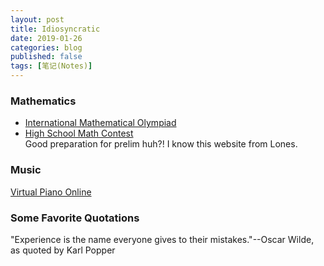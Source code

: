 ```yaml
---
layout: post
title: Idiosyncratic
date: 2019-01-26
categories: blog
published: false
tags: [笔记(Notes)]
---
```


### Mathematics
- [International Mathematical Olympiad](https://www.imo-official.org/problems.aspx)
- [High School Math Contest](https://artofproblemsolving.com/community/c13_contests)  
Good preparation for prelim huh?! I know this website from Lones.

### Music
[Virtual Piano Online](https://www.apronus.com/music/flashpiano.htm)

### Some Favorite Quotations
"Experience is the name everyone gives to their mistakes."--Oscar Wilde, as quoted by Karl Popper
